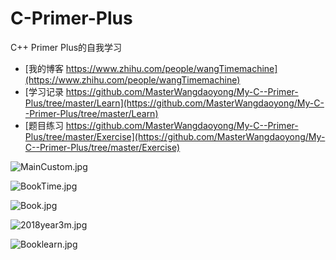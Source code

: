 ﻿# C-Primer-Plus
C++ Primer Plus的自我学习

- [我的博客 https://www.zhihu.com/people/wangTimemachine](https://www.zhihu.com/people/wangTimemachine)
- [学习记录 https://github.com/MasterWangdaoyong/My-C--Primer-Plus/tree/master/Learn](https://github.com/MasterWangdaoyong/My-C--Primer-Plus/tree/master/Learn)
- [题目练习 https://github.com/MasterWangdaoyong/My-C--Primer-Plus/tree/master/Exercise](https://github.com/MasterWangdaoyong/My-C--Primer-Plus/tree/master/Exercise)

![MainCustom.jpg](https://github.com/MasterWangdaoyong/My-C--Primer-Plus/blob/master/Show/MainCustom.jpg)

![BookTime.jpg](https://github.com/MasterWangdaoyong/My-C--Primer-Plus/blob/master/Show/BookTime.jpg)

![Book.jpg](https://github.com/MasterWangdaoyong/My-C--Primer-Plus/blob/master/Show/Book.jpg)

![2018year3m.jpg](https://github.com/MasterWangdaoyong/My-C--Primer-Plus/blob/master/Show/2018year3m.jpg)

![Booklearn.jpg](https://github.com/MasterWangdaoyong/My-C--Primer-Plus/blob/master/Show/Booklearn.jpg)


